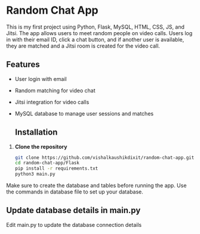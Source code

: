 # Random Chat App

This is my first project using Python, Flask, MySQL, HTML, CSS, JS, and Jitsi. The app allows users to meet random people on video calls. Users log in with their email ID, click a chat button, and if another user is available, they are matched and a Jitsi room is created for the video call.

## Features

- User login with email
- Random matching for video chat
- Jitsi integration for video calls
- MySQL database to manage user sessions and matches

  ## Installation

1. **Clone the repository**

   ```bash
   git clone https://github.com/vishalkaushikdixit/random-chat-app.git
   cd random-chat-app/Flask
   pip install -r requirements.txt
   python3 main.py
    ```
Make sure to create the database and tables before running the app. Use the commands in database file to set up your database.
## Update database details in main.py

Edit main.py to update the database connection details
